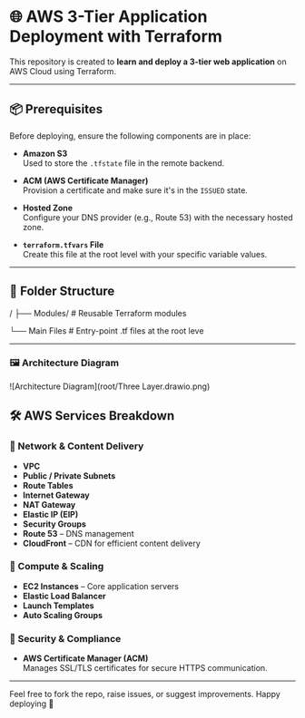 # 🌐 AWS 3-Tier Application Deployment with Terraform

This repository is created to **learn and deploy a 3-tier web application** on AWS Cloud using Terraform.

---

## 📦 Prerequisites

Before deploying, ensure the following components are in place:

- **Amazon S3**  
  Used to store the `.tfstate` file in the remote backend.

- **ACM (AWS Certificate Manager)**  
  Provision a certificate and make sure it's in the `ISSUED` state.

- **Hosted Zone**  
  Configure your DNS provider (e.g., Route 53) with the necessary hosted zone.

- **`terraform.tfvars` File**  
  Create this file at the root level with your specific variable values.

---

## 📁 Folder Structure

/ ├── Modules/         # Reusable Terraform modules  

  └── Main Files       # Entry-point .tf files at the root leve

---
### 🖼️ Architecture Diagram

![Architecture Diagram](root/Three Layer.drawio.png)

## 🛠️ AWS Services Breakdown

### 🚦 Network & Content Delivery

- **VPC**
- **Public / Private Subnets**
- **Route Tables**
- **Internet Gateway**
- **NAT Gateway**
- **Elastic IP (EIP)**
- **Security Groups**
- **Route 53** – DNS management
- **CloudFront** – CDN for efficient content delivery

### 🧮 Compute & Scaling

- **EC2 Instances** – Core application servers
- **Elastic Load Balancer**
- **Launch Templates**
- **Auto Scaling Groups**

### 🔐 Security & Compliance

- **AWS Certificate Manager (ACM)**  
  Manages SSL/TLS certificates for secure HTTPS communication.

---

Feel free to fork the repo, raise issues, or suggest improvements. Happy deploying 🚀







                                                     


